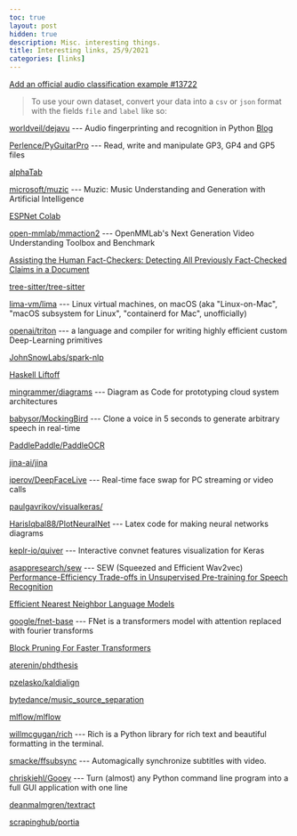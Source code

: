 ```yaml
---
toc: true
layout: post
hidden: true
description: Misc. interesting things.
title: Interesting links, 25/9/2021
categories: [links]
---
```


[Add an official audio classification example #13722](https://github.com/huggingface/transformers/pull/13722)

> To use your own dataset, convert your data into a `csv` or `json` format with the fields `file` and `label` like so:

[worldveil/dejavu](https://github.com/worldveil/dejavu) --- Audio fingerprinting and recognition in Python
[Blog](https://willdrevo.com/fingerprinting-and-audio-recognition-with-python/)

[Perlence/PyGuitarPro](https://github.com/Perlence/PyGuitarPro) --- Read, write and manipulate GP3, GP4 and GP5 files

[alphaTab](https://www.alphatab.net/)

[microsoft/muzic](https://github.com/microsoft/muzic) --- Muzic: Music Understanding and Generation with Artificial Intelligence

[ESPNet Colab](https://colab.research.google.com/github/espnet/notebook/blob/master/espnet2_tutorial_2021_CMU_11751_18781.ipynb)

[open-mmlab/mmaction2](https://github.com/open-mmlab/mmaction2) --- OpenMMLab's Next Generation Video Understanding Toolbox and Benchmark

[Assisting the Human Fact-Checkers: Detecting All Previously Fact-Checked Claims in a Document](https://arxiv.org/abs/2109.07410)

[tree-sitter/tree-sitter](https://github.com/tree-sitter/tree-sitter)

[lima-vm/lima](https://github.com/lima-vm/lima) --- Linux virtual machines, on macOS (aka "Linux-on-Mac", "macOS subsystem for Linux", "containerd for Mac", unofficially)

[openai/triton](https://github.com/openai/triton) ---  a language and compiler for writing highly efficient custom Deep-Learning primitives

[JohnSnowLabs/spark-nlp](https://github.com/JohnSnowLabs/spark-nlp)

[Haskell Liftoff](https://mmhaskell.com/liftoff)

[mingrammer/diagrams](https://github.com/mingrammer/diagrams) --- Diagram as Code for prototyping cloud system architectures

[babysor/MockingBird](https://github.com/babysor/MockingBird) --- Clone a voice in 5 seconds to generate arbitrary speech in real-time

[PaddlePaddle/PaddleOCR](https://github.com/PaddlePaddle/PaddleOCR)

[jina-ai/jina](https://github.com/jina-ai/jina)

[iperov/DeepFaceLive](https://github.com/iperov/DeepFaceLive) --- Real-time face swap for PC streaming or video calls

[paulgavrikov/visualkeras/](https://github.com/paulgavrikov/visualkeras/)

[HarisIqbal88/PlotNeuralNet](https://github.com/HarisIqbal88/PlotNeuralNet) --- Latex code for making neural networks diagrams

[keplr-io/quiver](https://github.com/keplr-io/quiver) --- Interactive convnet features visualization for Keras

[asappresearch/sew](https://github.com/asappresearch/sew) --- SEW (Squeezed and Efficient Wav2vec)
[Performance-Efficiency Trade-offs in Unsupervised Pre-training for Speech Recognition](https://arxiv.org/abs/2109.06870)

[Efficient Nearest Neighbor Language Models](https://arxiv.org/abs/2109.04212)

[google/fnet-base](https://huggingface.co/google/fnet-base) --- FNet is a transformers model with attention replaced with fourier transforms

[Block Pruning For Faster Transformers](https://arxiv.org/abs/2109.04838)

[aterenin/phdthesis](https://github.com/aterenin/phdthesis)

[pzelasko/kaldialign](https://github.com/pzelasko/kaldialign)

[bytedance/music_source_separation](https://github.com/bytedance/music_source_separation)

[mlflow/mlflow](https://github.com/mlflow/mlflow)

[willmcgugan/rich](https://github.com/willmcgugan/rich) --- Rich is a Python library for rich text and beautiful formatting in the terminal.

[smacke/ffsubsync](https://github.com/smacke/ffsubsync) --- Automagically synchronize subtitles with video.

[chriskiehl/Gooey](https://github.com/chriskiehl/Gooey) --- Turn (almost) any Python command line program into a full GUI application with one line

[deanmalmgren/textract](https://github.com/deanmalmgren/textract)

[scrapinghub/portia](https://github.com/scrapinghub/portia)
